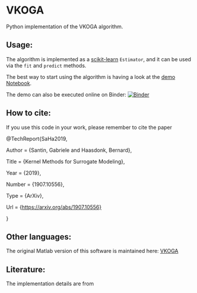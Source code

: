 # VKOGA
Python implementation of the VKOGA algorithm.


## Usage:
The algorithm is implemented as a [scikit-learn](https://scikit-learn.org/stable/) `Estimator`, and it can be used via the `fit` and `predict` methods.

The best way to start using the algorithm is having a look at the [demo Notebook](demo.ipynb). 

The demo can also be executed online on Binder: [![Binder](https://mybinder.org/badge_logo.svg)](https://mybinder.org/v2/gl/gabriele.santin%2Fvkoga/master?filepath=demo.ipynb)


## How to cite:
If you use this code in your work, please remember to cite the paper

>>>
@TechReport{SaHa2019,
 
  Author                   = {Santin, Gabriele and Haasdonk, Bernard},
  
  Title                    = {Kernel Methods for Surrogate Modeling},
  
  Year                     = {2019},
  
  Number                   = {1907.10556},
  
  Type                     = {ArXiv},
 
 Url                      = {https://arxiv.org/abs/1907.10556}

}
>>>


## Other languages:
The original Matlab version of this software is maintained here:
[VKOGA](https://gitlab.mathematik.uni-stuttgart.de/pub/ians-anm/vkoga)


## Literature:
The implementation details are from




